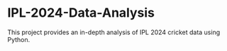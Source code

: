 # IPL-2024-Data-Analysis
This project provides an in-depth analysis of IPL 2024 cricket data using Python.
